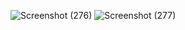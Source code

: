 ![Screenshot (276)](https://user-images.githubusercontent.com/68064523/184533695-ec3249fb-3d3b-401e-803b-f148e30f9c0a.png)
![Screenshot (277)](https://user-images.githubusercontent.com/68064523/184533698-058af863-abe6-4952-af35-cb3103f02662.png)

